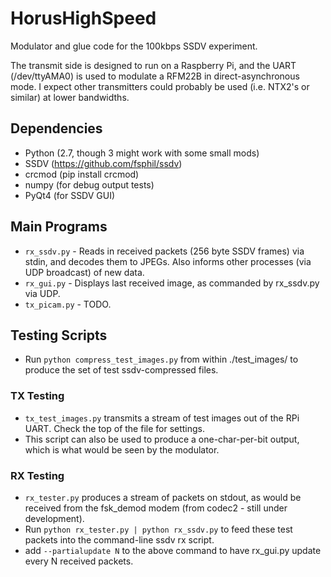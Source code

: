 # HorusHighSpeed
Modulator and glue code for the 100kbps SSDV experiment.

The transmit side is designed to run on a Raspberry Pi, and the UART (/dev/ttyAMA0) is used to modulate a RFM22B in direct-asynchronous mode. I expect other transmitters could probably be used (i.e. NTX2's or similar) at lower bandwidths.

## Dependencies
* Python (2.7, though 3 might work with some small mods)
* SSDV (https://github.com/fsphil/ssdv)
* crcmod (pip install crcmod)
* numpy (for debug output tests)
* PyQt4 (for SSDV GUI)

## Main Programs
* `rx_ssdv.py` - Reads in received packets (256 byte SSDV frames) via stdin, and decodes them to JPEGs. Also informs other processes (via UDP broadcast) of new data.
* `rx_gui.py` - Displays last received image, as commanded by rx_ssdv.py via UDP.
* `tx_picam.py` - TODO.

## Testing Scripts
* Run `python compress_test_images.py` from within ./test_images/ to produce the set of test ssdv-compressed files.

### TX Testing
* `tx_test_images.py` transmits a stream of test images out of the RPi UART. Check the top of the file for settings.
 * This script can also be used to produce a one-char-per-bit output, which is what would be seen by the modulator.

### RX Testing
* `rx_tester.py` produces a stream of packets on stdout, as would be received from the fsk_demod modem (from codec2 - still under development).
 * Run `python rx_tester.py | python rx_ssdv.py` to feed these test packets into the command-line ssdv rx script.
 * add `--partialupdate N` to the above command to have rx_gui.py update every N received packets.